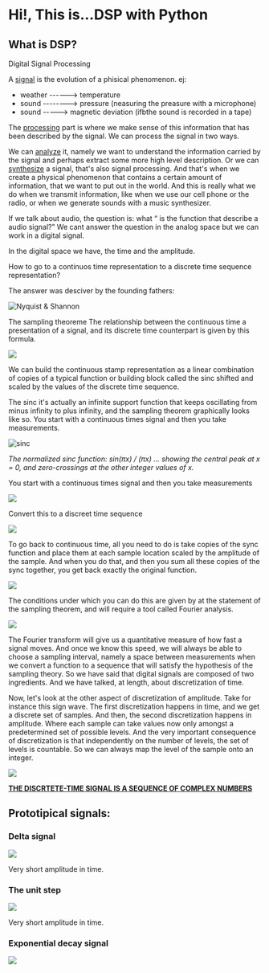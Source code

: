# Hi!, This is...DSP with Python

## What is DSP?

Digital Signal Processing

A <u>signal</u> is the evolution of a phisical phenomenon.
ej:

- weather ------> temperature
- sound --------> pressure (neasuring the preasure with a microphone)
- sound -----> magnetic deviation (ifbthe sound is recorded in a tape)

The <u>processing</u> part is where we make sense of this information that has been described by the signal. We can process the signal in two ways.

We can <u>analyze</u> it, namely we want to understand the information carried by the signal and perhaps extract some more high level description. Or we can <u>synthesize</u> a signal, that's also signal processing. And that's when we create a physical phenomenon that contains a certain amount of information, that we want to put out in the world. And this is really what we do when we transmit information, like when we use our cell phone or the radio, or when we generate sounds with a music synthesizer.

If we talk about audio, the question is: what <q> is the function that describe a audio signal?</q>
We cant answer the question in the analog space but we can work in a digital signal.

In the digital space we have, the time and the amplitude.

How to go to a continuos time representation to a discrete time sequence representation?

The answer was desciver by the founding fathers:

![Nyquist & Shannon](img/nyquist_shannon.png)

The sampling theoreme
The relationship between the continuous time a presentation of a signal, and its discrete time counterpart is given by this formula.

![](img/sampling-theoreme.png)

We can build the continuous stamp representation as a linear combination of copies of a typical function or building block called the sinc shifted and scaled by the values of the discrete time sequence.

The sinc it's actually an infinite support function that keeps oscillating from minus infinity to plus infinity, and the sampling theorem graphically looks like so. You start with a continuous times signal and then you take measurements.

![sinc](img/sinc-function.png)

<i>The normalized sinc function: sin(πx) / (πx) ... showing the central peak at x = 0, and zero-crossings at the other integer values of x.</i>

You start with a continuous times signal and then you take measurements

![](img/01.continous.png)

Convert this to a discreet time sequence

![](img/02.discrete.png)

To go back to continuous time, all you need to do is take copies of the sync function and place them at each sample location scaled by the amplitude of the sample.
And when you do that, and then you sum all these copies of the sync together, you get back exactly the original function.

![](img/03.original.png)

The conditions under which you can do this are given by at the statement of the sampling theorem, and will require a tool called Fourier analysis.

![](img/fourier.jpg)

The Fourier transform will give us a quantitative measure of how fast a signal moves. And once we know this speed, we will always be able to choose a sampling interval, namely a space between measurements when we convert a function to a sequence that will satisfy the hypothesis of the sampling theory. So we have said that digital signals are composed of two ingredients. And we have talked, at length, about discretization of time.

Now, let's look at the other aspect of discretization of amplitude. Take for instance this sign wave. The first discretization happens in time, and we get a discrete set of samples. And then, the second discretization happens in amplitude. Where each sample can take values now only amongst a predetermined set of possible levels. And the very important consequence of discretization is that independently on the number of levels, the set of levels is countable. So we can always map the level of the sample onto an integer.

![](img/04.amplitude.png)

<b><u>THE DISCRTETE-TIME SIGNAL IS A SEQUENCE OF COMPLEX NUMBERS</u></b>

## Prototipical signals:

### Delta signal

![](img/dirac-delta.png)

Very short amplitude in time.

### The unit step

![](img/06-step-signal.png)

Very short amplitude in time.

### Exponential decay signal

![](img/07-exponential-decay.png)
